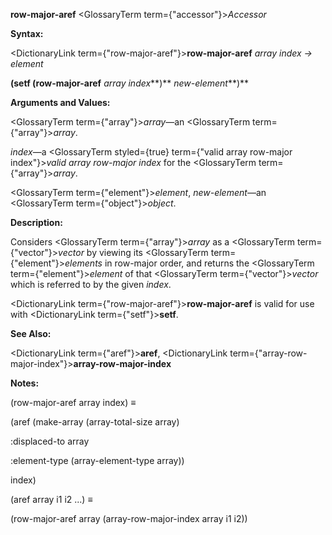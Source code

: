 **row-major-aref** <GlossaryTerm  term={"accessor"}><i>Accessor</i></GlossaryTerm> 



**Syntax:** 



<DictionaryLink  term={"row-major-aref"}><b>row-major-aref</b></DictionaryLink> *array index → element* 



<!-- **(setf (row-major-aref** *array index***)** *new-element<DictionaryLink  term={"t"}><b>*)</b></DictionaryLink>  -->
**(setf (row-major-aref** *array index***)** *new-element***)** 



**Arguments and Values:** 



<GlossaryTerm  term={"array"}><i>array</i></GlossaryTerm>—an <GlossaryTerm  term={"array"}><i>array</i></GlossaryTerm>. 



*index*—a <GlossaryTerm styled={true} term={"valid array row-major index"}><i>valid array row-major index</i></GlossaryTerm> for the <GlossaryTerm  term={"array"}><i>array</i></GlossaryTerm>. 



<GlossaryTerm  term={"element"}><i>element</i></GlossaryTerm>, *new-element*—an <GlossaryTerm  term={"object"}><i>object</i></GlossaryTerm>. 



**Description:** 



Considers <GlossaryTerm  term={"array"}><i>array</i></GlossaryTerm> as a <GlossaryTerm  term={"vector"}><i>vector</i></GlossaryTerm> by viewing its <GlossaryTerm  term={"element"}><i>elements</i></GlossaryTerm> in row-major order, and returns the <GlossaryTerm  term={"element"}><i>element</i></GlossaryTerm> of that <GlossaryTerm  term={"vector"}><i>vector</i></GlossaryTerm> which is referred to by the given *index*. 



<DictionaryLink  term={"row-major-aref"}><b>row-major-aref</b></DictionaryLink> is valid for use with <DictionaryLink  term={"setf"}><b>setf</b></DictionaryLink>. 



**See Also:** 



<DictionaryLink  term={"aref"}><b>aref</b></DictionaryLink>, <DictionaryLink  term={"array-row-major-index"}><b>array-row-major-index</b></DictionaryLink> 



**Notes:** 



(row-major-aref array index) *≡* 



(aref (make-array (array-total-size array) 



:displaced-to array 



:element-type (array-element-type array)) 



index) 



(aref array i1 i2 ...) *≡* 



(row-major-aref array (array-row-major-index array i1 i2)) 







 



 



